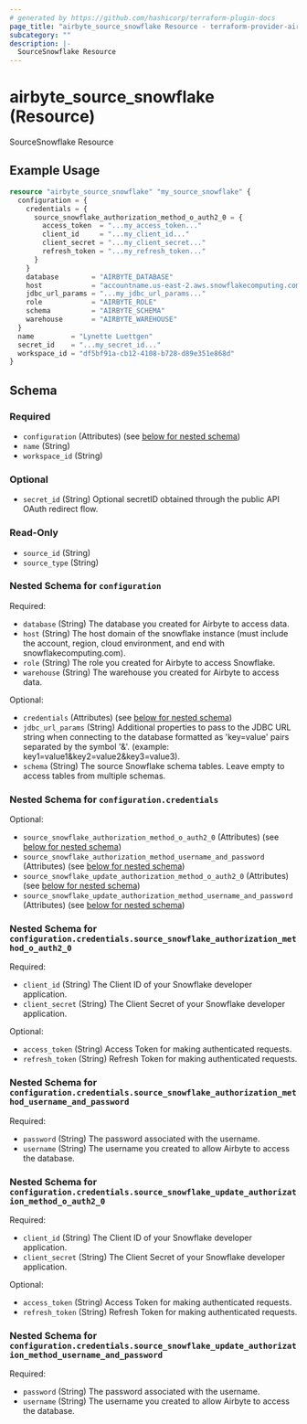 ```yaml
---
# generated by https://github.com/hashicorp/terraform-plugin-docs
page_title: "airbyte_source_snowflake Resource - terraform-provider-airbyte"
subcategory: ""
description: |-
  SourceSnowflake Resource
---
```


# airbyte_source_snowflake (Resource)

SourceSnowflake Resource

## Example Usage

```terraform
resource "airbyte_source_snowflake" "my_source_snowflake" {
  configuration = {
    credentials = {
      source_snowflake_authorization_method_o_auth2_0 = {
        access_token  = "...my_access_token..."
        client_id     = "...my_client_id..."
        client_secret = "...my_client_secret..."
        refresh_token = "...my_refresh_token..."
      }
    }
    database        = "AIRBYTE_DATABASE"
    host            = "accountname.us-east-2.aws.snowflakecomputing.com"
    jdbc_url_params = "...my_jdbc_url_params..."
    role            = "AIRBYTE_ROLE"
    schema          = "AIRBYTE_SCHEMA"
    warehouse       = "AIRBYTE_WAREHOUSE"
  }
  name         = "Lynette Luettgen"
  secret_id    = "...my_secret_id..."
  workspace_id = "df5bf91a-cb12-4108-b728-d89e351e868d"
}
```

<!-- schema generated by tfplugindocs -->
## Schema

### Required

- `configuration` (Attributes) (see [below for nested schema](#nestedatt--configuration))
- `name` (String)
- `workspace_id` (String)

### Optional

- `secret_id` (String) Optional secretID obtained through the public API OAuth redirect flow.

### Read-Only

- `source_id` (String)
- `source_type` (String)

<a id="nestedatt--configuration"></a>
### Nested Schema for `configuration`

Required:

- `database` (String) The database you created for Airbyte to access data.
- `host` (String) The host domain of the snowflake instance (must include the account, region, cloud environment, and end with snowflakecomputing.com).
- `role` (String) The role you created for Airbyte to access Snowflake.
- `warehouse` (String) The warehouse you created for Airbyte to access data.

Optional:

- `credentials` (Attributes) (see [below for nested schema](#nestedatt--configuration--credentials))
- `jdbc_url_params` (String) Additional properties to pass to the JDBC URL string when connecting to the database formatted as 'key=value' pairs separated by the symbol '&'. (example: key1=value1&key2=value2&key3=value3).
- `schema` (String) The source Snowflake schema tables. Leave empty to access tables from multiple schemas.

<a id="nestedatt--configuration--credentials"></a>
### Nested Schema for `configuration.credentials`

Optional:

- `source_snowflake_authorization_method_o_auth2_0` (Attributes) (see [below for nested schema](#nestedatt--configuration--credentials--source_snowflake_authorization_method_o_auth2_0))
- `source_snowflake_authorization_method_username_and_password` (Attributes) (see [below for nested schema](#nestedatt--configuration--credentials--source_snowflake_authorization_method_username_and_password))
- `source_snowflake_update_authorization_method_o_auth2_0` (Attributes) (see [below for nested schema](#nestedatt--configuration--credentials--source_snowflake_update_authorization_method_o_auth2_0))
- `source_snowflake_update_authorization_method_username_and_password` (Attributes) (see [below for nested schema](#nestedatt--configuration--credentials--source_snowflake_update_authorization_method_username_and_password))

<a id="nestedatt--configuration--credentials--source_snowflake_authorization_method_o_auth2_0"></a>
### Nested Schema for `configuration.credentials.source_snowflake_authorization_method_o_auth2_0`

Required:

- `client_id` (String) The Client ID of your Snowflake developer application.
- `client_secret` (String) The Client Secret of your Snowflake developer application.

Optional:

- `access_token` (String) Access Token for making authenticated requests.
- `refresh_token` (String) Refresh Token for making authenticated requests.


<a id="nestedatt--configuration--credentials--source_snowflake_authorization_method_username_and_password"></a>
### Nested Schema for `configuration.credentials.source_snowflake_authorization_method_username_and_password`

Required:

- `password` (String) The password associated with the username.
- `username` (String) The username you created to allow Airbyte to access the database.


<a id="nestedatt--configuration--credentials--source_snowflake_update_authorization_method_o_auth2_0"></a>
### Nested Schema for `configuration.credentials.source_snowflake_update_authorization_method_o_auth2_0`

Required:

- `client_id` (String) The Client ID of your Snowflake developer application.
- `client_secret` (String) The Client Secret of your Snowflake developer application.

Optional:

- `access_token` (String) Access Token for making authenticated requests.
- `refresh_token` (String) Refresh Token for making authenticated requests.


<a id="nestedatt--configuration--credentials--source_snowflake_update_authorization_method_username_and_password"></a>
### Nested Schema for `configuration.credentials.source_snowflake_update_authorization_method_username_and_password`

Required:

- `password` (String) The password associated with the username.
- `username` (String) The username you created to allow Airbyte to access the database.



